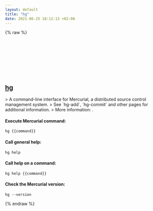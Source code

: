 ```yaml
---
layout: default
title: "hg"
date: 2021-06-25 18:12:13 +02:00
---
```

{% raw %}
<h2 id="hg">
  <a href="/en/common/hg.html">hg</a> <a href="#hg"><svg class="icon">
    <use href="/assets/images/unicode_sprite.svg#link" />
  </svg></a>
</h2>
> A command-line interface for Mercurial, a distributed source control management system.
> See `hg-add`, `hg-commit` and other pages for additional information.
> More information: <https://www.mercurial-scm.org>.

#### Execute Mercurial command:
```shell
hg {{command}}
```
#### Call general help:
```shell
hg help
```
#### Call help on a command:
```shell
hg help {{command}}
```
#### Check the Mercurial version:
```shell
hg --version
```
{% endraw %}